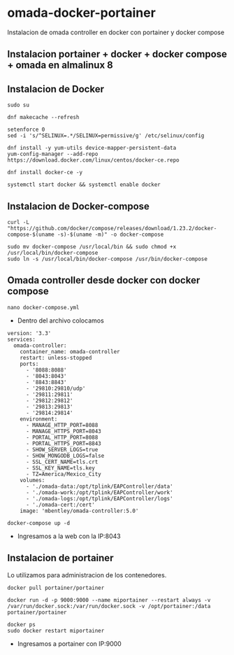 # omada-docker-portainer
Instalacion de omada controller en docker con portainer y docker compose


## Instalacion portainer + docker + docker compose + omada en almalinux 8

## Instalacion de Docker 
```
sudo su
```
```
dnf makecache --refresh
```

```
setenforce 0
sed -i 's/^SELINUX=.*/SELINUX=permissive/g' /etc/selinux/config
```

```
dnf install -y yum-utils device-mapper-persistent-data
yum-config-manager --add-repo https://download.docker.com/linux/centos/docker-ce.repo
```

```
dnf install docker-ce -y
```

```
systemctl start docker && systemctl enable docker
```
## Instalacion de Docker-compose

```
curl -L "https://github.com/docker/compose/releases/download/1.23.2/docker-compose-$(uname -s)-$(uname -m)" -o docker-compose
```

```
sudo mv docker-compose /usr/local/bin && sudo chmod +x /usr/local/bin/docker-compose
sudo ln -s /usr/local/bin/docker-compose /usr/bin/docker-compose
```

## Omada controller desde docker con docker compose

```
nano docker-compose.yml
```

- Dentro del archivo colocamos

```
version: '3.3'
services:
  omada-controller:
    container_name: omada-controller
    restart: unless-stopped
    ports:
      - '8088:8088'
      - '8043:8043'
      - '8843:8843'
      - '29810:29810/udp'
      - '29811:29811'
      - '29812:29812'
      - '29813:29813'
      - '29814:29814'
    environment:
      - MANAGE_HTTP_PORT=8088
      - MANAGE_HTTPS_PORT=8043
      - PORTAL_HTTP_PORT=8088
      - PORTAL_HTTPS_PORT=8843
      - SHOW_SERVER_LOGS=true
      - SHOW_MONGODB_LOGS=false
      - SSL_CERT_NAME=tls.crt
      - SSL_KEY_NAME=tls.key
      - TZ=America/Mexico_City
    volumes:
      - './omada-data:/opt/tplink/EAPController/data'
      - './omada-work:/opt/tplink/EAPController/work'
      - './omada-logs:/opt/tplink/EAPController/logs'
      - './omada-cert:/cert'
    image: 'mbentley/omada-controller:5.0'
```

```
docker-compose up -d
```

- Ingresamos a la web con la IP:8043

## Instalacion de portainer
Lo utilizamos para administracion de los contenedores.
```
docker pull portainer/portainer
```

```
docker run -d -p 9000:9000 --name miportainer --restart always -v /var/run/docker.sock:/var/run/docker.sock -v /opt/portainer:/data portainer/portainer
```

```
docker ps
sudo docker restart miportainer
```
- Ingresamos a portainer con IP:9000

